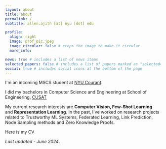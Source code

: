 ```yaml
---
layout: about
title: about
permalink: /
subtitle: allen.ajith [at] nyu [dot] edu

profile:
  align: right
  image: prof_pic.jpeg
  image_circular: false # crops the image to make it circular
  more_info:

news: true # includes a list of news items
selected_papers: false # includes a list of papers marked as "selected={true}"
social: true # includes social icons at the bottom of the page
---
```


I'm an incoming MSCS student at [NYU Courant](https://cs.nyu.edu/home/index.html).

I did my bachelors in Computer Science and Engineering at School of Engineering, [CUSAT](https://www.cusat.ac.in/)

My current research interests are **Computer Vision, Few-Shot Learning** and **Representation Learning**. In the past, I've worked on research projects related to Trustworthy ML Systems, Federated Learning, Link Prediction, Node Sampling methods and Zero Knowledge Proofs.


Here is my [CV](assets/pdf/CV.pdf) <br>





*Last updated - June 2024*.


<!--
Write your biography here. Tell the world about yourself. Link to your favorite [subreddit](http://reddit.com). You can put a picture in, too. The code is already in, just name your picture `prof_pic.jpg` and put it in the `img/` folder.

Put your address / P.O. box / other info right below your picture. You can also disable any of these elements by editing `profile` property of the YAML header of your `_pages/about.md`. Edit `_bibliography/papers.bib` and Jekyll will render your [publications page](/al-folio/publications/) automatically.

Link to your social media connections, too. This theme is set up to use [Font Awesome icons](https://fontawesome.com/) and [Academicons](https://jpswalsh.github.io/academicons/), like the ones below. Add your Facebook, Twitter, LinkedIn, Google Scholar, or just disable all of them. 
--> 
